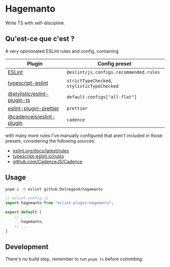 # Hagemanto

Write TS with self-discipline.

## Qu'est-ce que c'est ?

A very opinionated ESLint rules and config, containing

| Plugin | Config preset |
| ---------- | ------------ |
| [ESLint](https://github.com/eslint/eslint) | `@eslint/js.configs.recommended.rules` |
| [typescript-eslint](https://typescript-eslint.io/) | `strictTypeChecked`, `stylisticTypeChecked` |
| [@stylistic/eslint-plugin-ts](https://eslint.style/packages/ts) | `default.configs["all-flat"]` |
| [eslint-plugin-prettier](https://github.com/prettier/eslint-plugin-prettier) | `prettier` |
| [@cadencejs/eslint-plugin](https://www.npmjs.com/package/@cadencejs/eslint-plugin) | `cadence` |

with many more rules I've manually configured that aren't included in those presets, considering the following sources:

- [eslint.org/docs/latest/rules](https://eslint.org/docs/latest/rules)
- [typescript-eslint.io/rules](https://typescript-eslint.io/rules/)
- [github.com/CadenceJS/Cadence](https://github.com/CadenceJS/Cadence)

## Usage
```bash
pnpm i -D eslint github:Delnegend/hagemanto
```

```javascript
// eslint.config.js
import hagemanto from "eslint-plugin-hagemanto";

export default [
    // ...
	...hagemanto,
    // ,,,
]
```

## Development

There's no build step, remember to run `pnpm ts` before commiting.